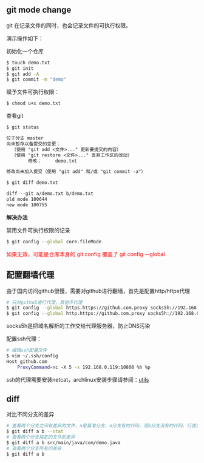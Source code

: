 ## git mode change

git 在记录文件的同时，也会记录文件的可执行权限。

演示操作如下：

初始化一个仓库

```bash
$ touch demo.txt
$ git init
$ git add -A
$ git commit -m "demo"
```

赋予文件可执行权限：

```bash
$ chmod u+x demo.txt
```

查看git

```bash
$ git status
```

```txt
位于分支 master
尚未暂存以备提交的变更：
  （使用 "git add <文件>..." 更新要提交的内容）
  （使用 "git restore <文件>..." 丢弃工作区的改动）
        修改：     demo.txt

修改尚未加入提交（使用 "git add" 和/或 "git commit -a"）
```

```bash
$ git diff demo.txt
```

```txt
diff --git a/demo.txt b/demo.txt
old mode 100644
new mode 100755
```

**解决办法**

禁用文件可执行权限的记录

```bash
$ git config --global core.fileMode
```

<span style="color: red">如果无效，可能是仓库本身的 git config 覆盖了 git config --global</span>

## 配置翻墙代理

由于国内访问github很慢，需要对github进行翻墙，首先是配置http/https代理

```bash
# 只对github进行代理，其他不代理
$ git config --global https.https://github.com.proxy socks5h://192.168.0.119:10808
$ git config --global http.https://github.com.proxy socks5h://192.168.0.119:10808
```

socks5h是把域名解析的工作交给代理服务器，防止DNS污染

配置ssh代理：

```bash
# 编辑ssh配置文件
$ vim ~/.ssh/config
Host github.com
    ProxyCommand=nc -X 5 -x 192.168.0.119:10808 %h %p
```

ssh的代理需要安装netcat，archlinux安装步骤请参阅：[utils](../utils.md#netcat（nc）)

## diff

对比不同分支的差异

```bash
# 查看两个分支之间有差异的文件，a是基准分支，a分支有的代码，而b分支没有的代码，行首显示“-”，字体为红色，也就是被git认为是已经删除的代码。b分支有的，a分支没有的，会被git认为是新增的代码
$ git diff a b --stat
# 查看两个分支指定的文件的差异
$ git diff a b src/main/java/com/demo.java
# 查看两个分支所有的差异
$ git diff a b
```

